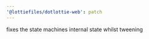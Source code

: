 ```yaml
---
'@lottiefiles/dotlottie-web': patch
---
```


fixes the state machines internal state whilst tweening
